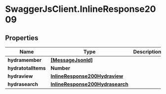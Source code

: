 # SwaggerJsClient.InlineResponse2009

## Properties

| Name                | Type                                                                | Description | Notes      |
| ------------------- | ------------------------------------------------------------------- | ----------- | ---------- |
| **hydramember**     | [**[MessageJsonld]**](MessageJsonld.md)                             |             |
| **hydratotalItems** | **Number**                                                          |             | [optional] |
| **hydraview**       | [**InlineResponse200Hydraview**](InlineResponse200Hydraview.md)     |             | [optional] |
| **hydrasearch**     | [**InlineResponse200Hydrasearch**](InlineResponse200Hydrasearch.md) |             | [optional] |

